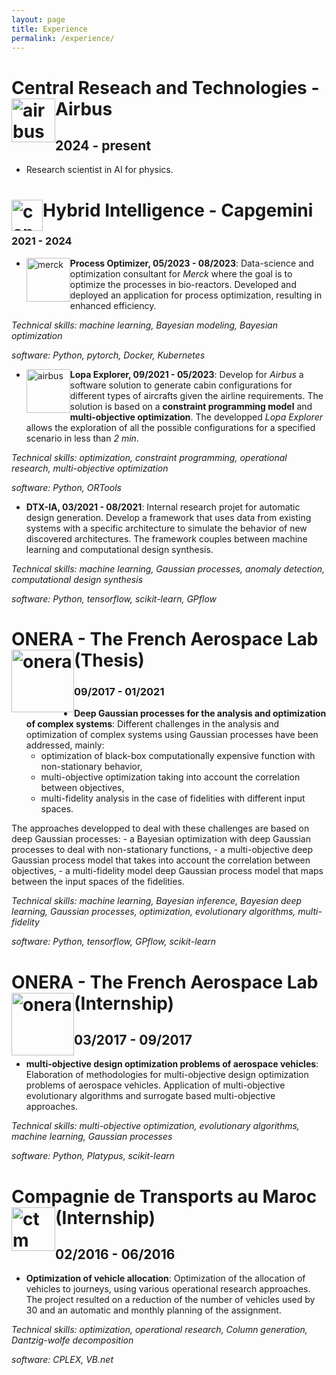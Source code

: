 ```yaml
---
layout: page
title: Experience
permalink: /experience/
---
```


# Central Reseach and Technologies - Airbus <img src="https://hebbalali.github.io/Hebbalali/assets/Airbus-Logo-700x394.png" alt="airbus" style="float:left;width:70px;"> 
## 2024 - present
- Research scientist in AI for physics.

# Hybrid Intelligence - Capgemini <img src="https://hebbalali.github.io/Hebbalali/assets/CAP.PA.png" alt="capgemini" style="float:left;width:50px;">
### 2021 - 2024

- <img src="https://hebbalali.github.io/Hebbalali/assets/png-transparent-merck-kgaa-logo-m-purple.png" alt="merck" style="float:left;width:70px;"> **Process Optimizer, 05/2023 - 08/2023**: Data-science and optimization consultant for *Merck* where the goal is to optimize the processes in bio-reactors. Developed and deployed an application for process optimization, resulting in enhanced efficiency.

*Technical skills: machine learning, Bayesian modeling, Bayesian optimization*

*software: Python, pytorch, Docker, Kubernetes*


- <img src="https://hebbalali.github.io/Hebbalali/assets/Airbus-Logo-700x394.png" alt="airbus" style="float:left;width:70px;"> **Lopa Explorer, 09/2021 - 05/2023**: Develop for *Airbus* a software solution to generate cabin configurations for different types of aircrafts given the airline requirements. The solution is based on a **constraint programming model** and **multi-objective optimization**. The developped *Lopa Explorer* allows the exploration of all the possible configurations for a specified scenario in less than *2 min*.  

*Technical skills: optimization, constraint programming, operational research, multi-objective optimization*

*software: Python, ORTools*

- **DTX-IA, 03/2021 - 08/2021**:  Internal research projet for automatic design generation. Develop a framework that uses data from existing systems with a specific architecture to simulate the behavior of new discovered architectures. The framework couples between machine learning and computational design synthesis. 

*Technical skills: machine learning, Gaussian processes, anomaly detection, computational design synthesis*

*software: Python, tensorflow, scikit-learn, GPflow*

# ONERA - The French Aerospace Lab (Thesis) <img src="https://hebbalali.github.io/Hebbalali/assets/onera_logo.png" alt="onera" style="float:left;width:100px;">
### 09/2017 - 01/2021

- **Deep Gaussian processes for the analysis and optimization of complex systems**: Different challenges in the analysis and optimization of complex systems using Gaussian processes have been addressed, mainly: 
    - optimization of black-box computationally expensive function with non-stationary behavior,
    - multi-objective optimization taking into account the correlation between objectives,
    - multi-fidelity analysis in the case of fidelities with different input spaces.


The approaches developped to deal with these challenges are based on deep Gaussian processes:
    - a Bayesian optimization with deep Gaussian processes to deal with non-stationary functions,
    - a multi-objective deep Gaussian process model that takes into account the correlation between objectives,
    - a multi-fidelity model deep Gaussian process model that maps between the input spaces of the fidelities.

*Technical skills: machine learning, Bayesian inference, Bayesian deep learning, Gaussian processes, optimization, evolutionary algorithms, multi-fidelity*

*software: Python, tensorflow, GPflow, scikit-learn*

# ONERA - The French Aerospace Lab (Internship) <img src="https://hebbalali.github.io/Hebbalali/assets/onera_logo.png" alt="onera" style="float:left;width:100px;">
## 03/2017 - 09/2017

- **multi-objective design optimization problems of aerospace vehicles**: Elaboration of methodologies for multi-objective design optimization problems of aerospace vehicles. Application of multi-objective evolutionary algorithms and surrogate based multi-objective approaches. 

*Technical skills: multi-objective optimization, evolutionary algorithms, machine learning, Gaussian processes*

*software: Python, Platypus, scikit-learn*

# Compagnie de Transports au Maroc (Internship) <img src="https://hebbalali.github.io/Hebbalali/assets/logo_ctm.png" alt="ctm" style="float:left;width:70px;">
## 02/2016 - 06/2016

- **Optimization of vehicle allocation**: Optimization of the allocation of vehicles to journeys, using various operational research approaches. The project resulted on a reduction of the number of vehicles used by 30 and an automatic and monthly planning of the
assignment.

*Technical skills: optimization, operational research, Column generation, Dantzig-wolfe decomposition* 

*software: CPLEX, VB.net*

